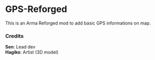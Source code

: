 # GPS-Reforged

This is an Arma Reforged mod to add basic GPS informations on map.

### Credits

**Sen**: Lead dev \
**Hagiko**: Artist (3D model)